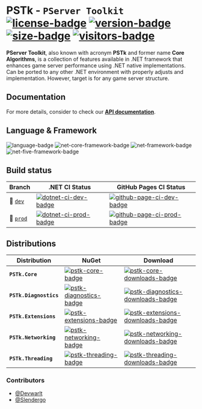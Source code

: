 # PSTk - `PServer Toolkit` [![license-badge]][license] [![version-badge]][latest] [![size-badge]][latest] [![visitors-badge]][latest]

**PServer Toolkit**, also known with acronym **PSTk** and former name **Core Algorithms**, is a collection of features available in .NET framework that enhances game server performance using .NET native implementations. Can be ported to any other .NET environment with properly adjusts and implementation. However, target is for any game server structure.

## Documentation
For more details, consider to check our [**API documentation**][api-docs].

## Language & Framework
![language-badge] ![net-core-framework-badge] ![net-framework-badge] ![net-five-framework-badge]

## Build status
| Branch                      | .NET CI Status                       | GitHub Pages CI Status                         |
| ----------------------------| ------------------------------------ | ---------------------------------------------- |
| :wrench: [`dev`][dev-ref]   | [![dotnet-ci-dev-badge]][dotnet-ci]  | [![github-page-ci-dev-badge]][github-page-ci]  |
| :rocket: [`prod`][prod-ref] | [![dotnet-ci-prod-badge]][dotnet-ci] | [![github-page-ci-prod-badge]][github-page-ci] |

## Distributions
| Distribution           | NuGet                                               | Download                                                      |
| ---------------------- | --------------------------------------------------- | ------------------------------------------------------------- |
| **`PSTk.Core`**        | [![pstk-core-badge]][pstk-core-nuget]               | [![pstk-core-downloads-badge]][pstk-core-nuget]               |
| **`PSTk.Diagnostics`** | [![pstk-diagnostics-badge]][pstk-diagnostics-nuget] | [![pstk-diagnostics-downloads-badge]][pstk-diagnostics-nuget] |
| **`PSTk.Extensions`**  | [![pstk-extensions-badge]][pstk-extensions-nuget]   | [![pstk-extensions-downloads-badge]][pstk-extensions-nuget]   |
| **`PSTk.Networking`**  | [![pstk-networking-badge]][pstk-networking-nuget]   | [![pstk-networking-downloads-badge]][pstk-networking-nuget]   |
| **`PSTk.Threading`**   | [![pstk-threading-badge]][pstk-threading-nuget]     | [![pstk-threading-downloads-badge]][pstk-threading-nuget]     |

### Contributors
- [@Devwarlt][devwarlt-ref]
- [@Slendergo][slendergo-ref]

[dev-ref]: https://github.com/Devwarlt/pstk-core/tree/dev
[prod-ref]: https://github.com/Devwarlt/pstk-core

[devwarlt-ref]: https://github.com/Devwarlt
[slendergo-ref]: https://github.com/Slendergo

[license]: /LICENSE
[latest]: https://github.com/Devwarlt/pstk/releases/latest

[api-docs]: https://devwarlt.github.io/pstk-core/api/

[license-badge]: https://img.shields.io/badge/MIT-gray?style=plastic
[language-badge]: https://img.shields.io/github/languages/top/Devwarlt/pstk-core?style=plastic&color=purple
[net-framework-badge]: https://img.shields.io/badge/Framework-4.7.2%2B-purple?logo=.net&style=plastic
[net-core-framework-badge]: https://img.shields.io/badge/Core-3.1%2B-purple?logo=.net&style=plastic
[net-five-framework-badge]: https://img.shields.io/badge/%20-5.0%2B-purple?logo=.net&style=plastic
[version-badge]: https://img.shields.io/github/release/Devwarlt/pstk-core?color=success&logo=github&style=plastic
[size-badge]: https://img.shields.io/github/repo-size/Devwarlt/pstk-core?style=plastic
[visitors-badge]: https://visitor-badge.glitch.me/badge?page_id=Devwarlt.pstk-core

[github-page-ci]: https://github.com/Devwarlt/pstk-core/actions?query=workflow%3A"GitHub+Pages+CI"
[github-page-ci-dev-badge]: https://github.com/Devwarlt/pstk-core/workflows/GitHub%20Pages%20CI/badge.svg?branch=dev
[github-page-ci-prod-badge]: https://github.com/Devwarlt/pstk-core/workflows/GitHub%20Pages%20CI/badge.svg

[dotnet-ci]: https://github.com/Devwarlt/pstk-core/actions?query=workflow%3A".NET+CI"
[dotnet-ci-dev-badge]: https://github.com/Devwarlt/pstk-core/workflows/.NET%20CI/badge.svg?branch=dev
[dotnet-ci-prod-badge]: https://github.com/Devwarlt/pstk-core/workflows/.NET%20CI/badge.svg

[pstk-core-badge]: https://img.shields.io/nuget/v/PSTk.Core.svg?logo=nuget&style=plastic
[pstk-core-downloads-badge]: https://img.shields.io/nuget/dt/PSTk.Core.svg?logo=nuget&style=plastic
[pstk-core-nuget]: https://www.nuget.org/packages/PSTk.Core/

[pstk-diagnostics-badge]: https://img.shields.io/nuget/v/PSTk.Diagnostics.svg?logo=nuget&style=plastic
[pstk-diagnostics-downloads-badge]: https://img.shields.io/nuget/dt/PSTk.Diagnostics.svg?logo=nuget&style=plastic
[pstk-diagnostics-nuget]: https://www.nuget.org/packages/PSTk.Diagnostics/

[pstk-extensions-badge]: https://img.shields.io/nuget/v/PSTk.Extensions.svg?logo=nuget&style=plastic
[pstk-extensions-downloads-badge]: https://img.shields.io/nuget/dt/PSTk.Extensions.svg?logo=nuget&style=plastic
[pstk-extensions-nuget]: https://www.nuget.org/packages/PSTk.Extensions/

[pstk-networking-badge]: https://img.shields.io/nuget/v/PSTk.Networking.svg?logo=nuget&style=plastic
[pstk-networking-downloads-badge]: https://img.shields.io/nuget/dt/PSTk.Networking.svg?logo=nuget&style=plastic
[pstk-networking-nuget]: https://www.nuget.org/packages/PSTk.Networking/

[pstk-threading-badge]: https://img.shields.io/nuget/v/PSTk.Threading.svg?logo=nuget&style=plastic
[pstk-threading-downloads-badge]: https://img.shields.io/nuget/dt/PSTk.Threading.svg?logo=nuget&style=plastic
[pstk-threading-nuget]: https://www.nuget.org/packages/PSTk.Threading/
